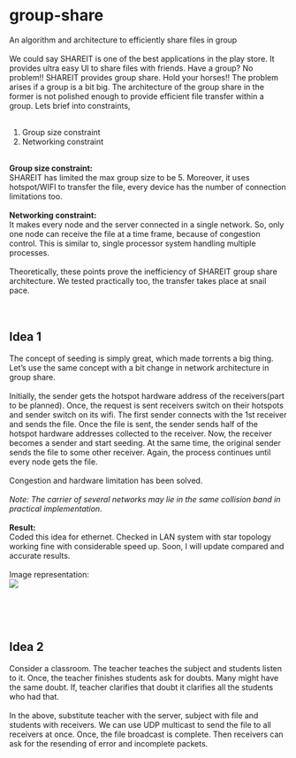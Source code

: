 # group-share
An algorithm and architecture to efficiently share files in group
<br><br>
We could say SHAREIT is one of the best applications in the play store. It provides ultra easy UI to share files with friends. Have a group? No problem!! SHAREIT provides group share. Hold your horses!! The problem arises if a group is a bit big. The architecture of the group share in the former is not polished enough to provide efficient file transfer within a group. Lets brief into constraints,<br><br>
1. Group size constraint<br>
2. Networking constraint<br>
<br>
<b>Group size constraint:</b> 
<br>
SHAREIT has limited the max group size to be 5. Moreover, it uses hotspot/WIFI to transfer the file, every device has the number of connection limitations too.
<br><br>
<b>Networking constraint:</b>
<br>
It makes every node and the server connected in a single network. So, only one node can receive the file at a time frame, because of congestion control. This is similar to, single processor system handling multiple processes.
<br><br>
Theoretically, these points prove the inefficiency of SHAREIT group share architecture. We tested practically too, the transfer takes place at snail pace.
<br>
<br>
<br>
<h2>Idea 1</h2>
The concept of seeding is simply great, which made torrents a big thing. Let’s use the same concept with a bit change in network architecture in group share.
<br><br>
Initially, the sender gets the hotspot hardware address of the receivers(part to be planned). Once, the request is sent receivers switch on their hotspots and sender switch on its wifi. The first sender connects with the 1st receiver and sends the file. Once the file is sent, the sender sends half of the hotspot hardware addresses collected to the receiver. Now, the receiver becomes a sender and start seeding. At the same time, the original sender sends the file to some other receiver. Again, the process continues until every node gets the file.
<br><br>
Congestion and hardware limitation has been solved. 
<br><br>
<i>Note: The carrier of several networks may lie in the same collision band in practical implementation.</i>
<br><br>
<b>Result:</b>
<br>
Coded this idea for ethernet. Checked in LAN system with star topology working fine with considerable speed up. Soon, I will update compared and accurate results.
<br><br>
Image representation:
<br>
<img src="grp_share.jpg"/>
<br>

<br><br><br>

<h2>Idea 2</h2>
Consider a classroom. The teacher teaches the subject and students listen to it.  Once, the teacher finishes students ask for doubts. Many might have the same doubt. If, teacher clarifies that doubt it clarifies all the students who had that.
<br><br>
In the above, substitute teacher with the server, subject with file and students with receivers.  We can use UDP multicast to send the file to all receivers at once. Once, the file broadcast is complete. Then receivers can ask for the resending of error and incomplete packets.
